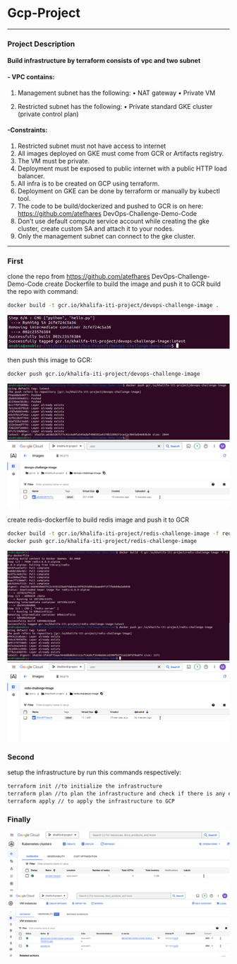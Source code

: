# Gcp-Project
<hr>

### Project Description
#### Build infrastructure by terraform consists of vpc and two subnet
#### - VPC contains:
 1. Management subnet has the following:
    • NAT gateway
    • Private VM

  2. Restricted subnet has the following:
     • Private standard GKE cluster (private control plan) 
#### -Constraints:
  1. Restricted subnet must not have access to internet
  2. All images deployed on GKE must come from GCR or Artifacts registry.
  3. The VM must be private.
  4. Deployment must be exposed to public internet with a public HTTP load balancer.
  5. All infra is to be created on GCP using terraform.
  6. Deployment on GKE can be done by terraform or manually by kubectl tool.
  7. The code to be build/dockerized and pushed to GCR is on here: https://github.com/atefhares DevOps-Challenge-Demo-Code
  8. Don’t use default compute service account while creating the gke cluster, create custom SA and attach it to your nodes.
  9. Only the management subnet can connect to the gke cluster.

<hr>

### First
clone the repo from https://github.com/atefhares DevOps-Challenge-Demo-Code
create Dockerfile to build the image and push it to GCR
build the repo with command:
```bash
docker build -t gcr.io/khalifa-iti-project/devops-challenge-image .
```
![image info](Screenshot/image-build.png)

then push this image to GCR:
```bash
docker push gcr.io/khalifa-iti-project/devops-challenge-image
```
![image info](Screenshot/push-image.png)
![image info](Screenshot/GCR-image.png)

create redis-dockerfile to build redis image and push it to GCR
```bash
docker build -t gcr.io/khalifa-iti-project/redis-challenge-image -f redis-dockerfile .
docker push gcr.io/khalifa-iti-project/redis-challenge-image
```
![image info](Screenshot/redis-image.png)
![image info](Screenshot/GCR-redis-image.png)


### Second
setup the infrastructure by run this commands respectively:
```bash
terraform init //to initialize the infrastructure
terraform plan //to plan the infrastructure and check if there is any errors
terraform apply // to apply the infrastructure to GCP
```

### Finally

![image info](Screenshot/cluster.png)
![image info](Screenshot/vms.png)
